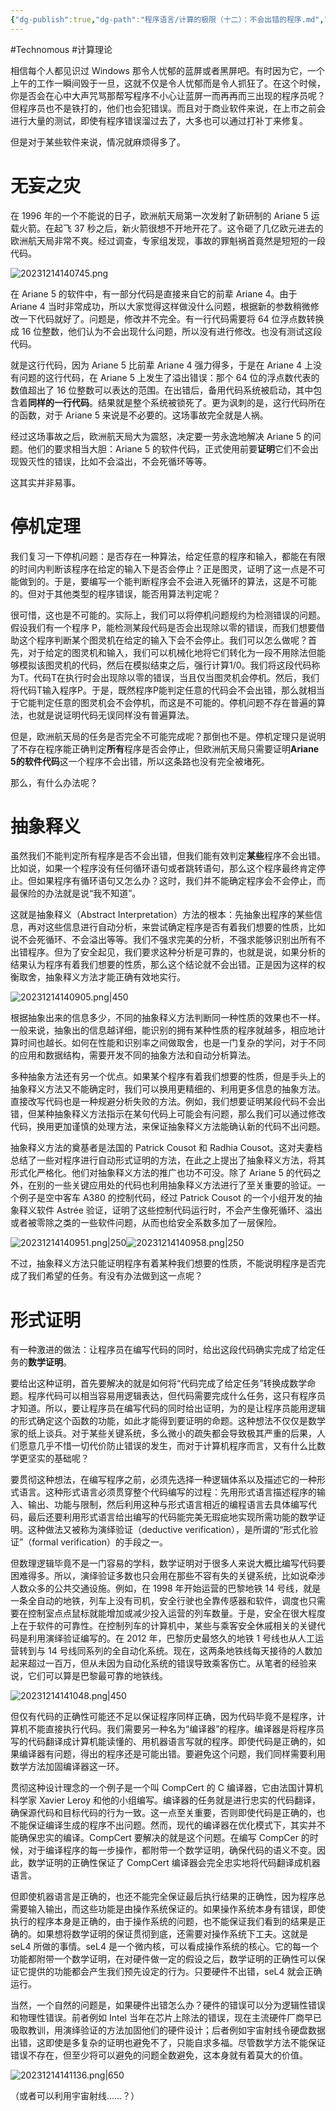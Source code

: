 ```yaml
---
{"dg-publish":true,"dg-path":"程序语言/计算的极限（十二）：不会出错的程序.md","permalink":"/程序语言/计算的极限（十二）：不会出错的程序/","created":"2023-10-09T16:16:50.000+08:00","updated":"2023-12-14T23:06:54.000+08:00"}
---
```


#Technomous #计算理论

相信每个人都见识过 Windows 那令人忧郁的蓝屏或者黑屏吧。有时因为它，一个上午的工作一瞬间毁于一旦，这就不仅是令人忧郁而是令人抓狂了。在这个时候，你是否会在心中大声咒骂那帮写程序不小心让蓝屏一而再再而三出现的程序员呢？但程序员也不是铁打的，他们也会犯错误。而且对于商业软件来说，在上市之前会进行大量的测试，即使有程序错误溜过去了，大多也可以通过打补丁来修复。

但是对于某些软件来说，情况就麻烦得多了。

# 无妄之灾

在 1996 年的一个不能说的日子，欧洲航天局第一次发射了新研制的 Ariane 5 运载火箭。在起飞 37 秒之后，新火箭很想不开地开花了。这令砸了几亿欧元进去的欧洲航天局非常不爽。经过调查，专家组发现，事故的罪魁祸首竟然是短短的一段代码。

![20231214140745.png](/img/user/0.Asset/resource/20231214140745.png)

在 Ariane 5 的软件中，有一部分代码是直接来自它的前辈 Ariane 4。由于 Ariane 4 当时非常成功，所以大家觉得这样做没什么问题，根据新的参数稍微修改一下代码就好了。问题是，修改并不完全。有一行代码需要将 64 位浮点数转换成 16 位整数，他们认为不会出现什么问题，所以没有进行修改。也没有测试这段代码。

就是这行代码，因为 Ariane 5 比前辈 Ariane 4 强力得多，于是在 Ariane 4 上没有问题的这行代码，在 Ariane 5 上发生了溢出错误：那个 64 位的浮点数代表的数值超出了 16 位整数可以表达的范围。在出错后，备用代码系统被启动，其中包含着**同样的一行代码**。结果就是整个系统被锁死了。更为讽刺的是，这行代码所在的函数，对于 Ariane 5 来说是不必要的。这场事故完全就是人祸。

经过这场事故之后，欧洲航天局大为震怒，决定要一劳永逸地解决 Ariane 5 的问题。他们的要求相当大胆：Ariane 5 的软件代码，正式使用前要**证明**它们不会出现毁灭性的错误，比如不会溢出，不会死循环等等。

这其实并非易事。

# 停机定理

我们复习一下停机问题：是否存在一种算法，给定任意的程序和输入，都能在有限的时间内判断该程序在给定的输入下是否会停止？正是图灵，证明了这一点是不可能做到的。于是，要编写一个能判断程序会不会进入死循环的算法，这是不可能的。但对于其他类型的程序错误，能否用算法判定呢？

很可惜，这也是不可能的。实际上，我们可以将停机问题规约为检测错误的问题。假设我们有一个程序 P，能检测某段代码是否会出现除以零的错误，而我们想要借助这个程序判断某个图灵机在给定的输入下会不会停止。我们可以怎么做呢？首先，对于给定的图灵机和输入，我们可以机械化地将它们转化为一段不用除法但能够模拟该图灵机的代码，然后在模拟结束之后，强行计算1/0。我们将这段代码称为T。代码T在执行时会出现除以零的错误，当且仅当图灵机会停机。然后，我们将代码T输入程序P。于是，既然程序P能判定任意的代码会不会出错，那么就相当于它能判定任意的图灵机会不会停机，而这是不可能的。停机问题不存在普遍的算法，也就是说证明代码无误同样没有普遍算法。

但是，欧洲航天局的任务是否完全不可能完成呢？那倒也不是。停机定理只是说明了不存在程序能正确判定**所有**程序是否会停止，但欧洲航天局只需要证明**Ariane 5的软件代码**这一个程序不会出错，所以这条路也没有完全被堵死。

那么，有什么办法呢？

# 抽象释义

虽然我们不能判定所有程序是否不会出错，但我们能有效判定**某些**程序不会出错。比如说，如果一个程序没有任何循环语句或者跳转语句，那么这个程序最终肯定停止。但如果程序有循环语句又怎么办？这时，我们并不能确定程序会不会停止，而最保险的办法就是说“我不知道”。

这就是抽象释义（Abstract Interpretation）方法的根本：先抽象出程序的某些信息，再对这些信息进行自动分析，来尝试确定程序是否有着我们想要的性质，比如说不会死循环、不会溢出等等。我们不强求完美的分析，不强求能够识别出所有不出错程序。但为了安全起见，我们要求这种分析是可靠的，也就是说，如果分析的结果认为程序有着我们想要的性质，那么这个结论就不会出错。正是因为这样的权衡取舍，抽象释义方法才能正确有效地实行。

![20231214140905.png|450](/img/user/0.Asset/resource/20231214140905.png)

根据抽象出来的信息多少，不同的抽象释义方法判断同一种性质的效果也不一样。一般来说，抽象出的信息越详细，能识别的拥有某种性质的程序就越多，相应地计算时间也越长。如何在性能和识别率之间做取舍，也是一门复杂的学问，对于不同的应用和数据结构，需要开发不同的抽象方法和自动分析算法。

多种抽象方法还有另一个优点。如果某个程序有着我们想要的性质，但是手头上的抽象释义方法又不能确定时，我们可以换用更精细的、利用更多信息的抽象方法。直接改写代码也是一种规避分析失败的方法。例如，我们想要证明某段代码不会出错，但某种抽象释义方法指示在某句代码上可能会有问题，那么我们可以通过修改代码，换用更加谨慎的处理方法，来保证抽象释义方法能确认新的代码不出问题。

抽象释义方法的奠基者是法国的 Patrick Cousot 和 Radhia Cousot。这对夫妻档总结了一些对程序进行自动形式证明的方法，在此之上提出了抽象释义方法，将其形式化严格化。他们对抽象释义方法的推广也功不可没。除了 Ariane 5 的代码之外，在别的一些关键应用处的代码也利用抽象释义方法进行了至关重要的验证。一个例子是空中客车 A380 的控制代码，经过 Patrick Cousot 的一个小组开发的抽象释义软件 Astrée 验证，证明了这些控制代码运行时，不会产生像死循环、溢出或者被零除之类的一些软件问题，从而也给安全系数多加了一层保险。

![20231214140951.png|250](/img/user/0.Asset/resource/20231214140951.png)![20231214140958.png|250](/img/user/0.Asset/resource/20231214140958.png)

不过，抽象释义方法只能证明程序有着某种我们想要的性质，不能说明程序是否完成了我们希望的任务。有没有办法做到这一点呢？

# 形式证明

有一种激进的做法：让程序员在编写代码的同时，给出这段代码确实完成了给定任务的**数学证明**。

要给出这种证明，首先要解决的就是如何将“代码完成了给定任务”转换成数学命题。程序代码可以相当容易用逻辑表达，但代码需要完成什么任务，这只有程序员才知道。所以，要让程序员在编写代码的同时给出证明，为的是让程序员能用逻辑的形式确定这个函数的功能，如此才能得到要证明的命题。这种想法不仅仅是数学家的纸上谈兵。对于某些关键系统，多么微小的疏失都会导致极其严重的后果，人们愿意几乎不惜一切代价防止错误的发生，而对于计算机程序而言，又有什么比数学更坚实的基础呢？

要贯彻这种想法，在编写程序之前，必须先选择一种逻辑体系以及描述它的一种形式语言。这种形式语言必须贯穿整个代码编写的过程：先用形式语言描述程序的输入、输出、功能与限制，然后利用这种与形式语言相近的编程语言去具体编写代码，最后还要利用形式语言给出编写的代码能完美无瑕疵地实现所需功能的数学证明。这种做法又被称为演绎验证（deductive verification），是所谓的“形式化验证”（formal verification）的手段之一。

但数理逻辑毕竟不是一门容易的学科，数学证明对于很多人来说大概比编写代码要困难得多。所以，演绎验证多数也只会用在那些不容有失的关键系统，比如说牵涉人数众多的公共交通设施。例如，在 1998 年开始运营的巴黎地铁 14 号线，就是一条全自动的地铁，列车上没有司机，安全行驶也全靠传感器和软件，调度也只需要在控制室点点鼠标就能增加或减少投入运营的列车数量。于是，安全在很大程度上在于软件的可靠性。在控制列车的计算机中，某些与乘客安全休戚相关的关键代码是利用演绎验证编写的。在 2012 年，巴黎历史最悠久的地铁 1 号线也从人工运营转到与 14 号线同系列的全自动化系统。现在，这两条地铁线每天接待的人数加起来超过一百万，但从未因为自动化系统的错误导致乘客伤亡。从笔者的经验来说，它们可以算是巴黎最可靠的地铁线。

![20231214141048.png|450](/img/user/0.Asset/resource/20231214141048.png)

但仅有代码的正确性可能还不足以保证程序同样正确，因为代码毕竟不是程序，计算机不能直接执行代码。我们需要另一种名为“编译器”的程序。编译器是将程序员写的代码翻译成计算机能读懂的、用机器语言写就的程序。即使代码是正确的，如果编译器有问题，得出的程序还是可能出错。要避免这个问题，我们同样需要利用数学方法加固编译器这一环。

贯彻这种设计理念的一个例子是一个叫 CompCert 的 C 编译器，它由法国计算机科学家 Xavier Leroy 和他的小组编写。编译器的任务就是进行忠实的代码翻译，确保源代码和目标代码的行为一致。这一点至关重要，否则即使代码是正确的，也不能保证编译生成的程序不出问题。然而，现代的编译器在优化模式下，其实并不能确保忠实的编译。CompCert 要解决的就是这个问题。在编写 CompCer 的时候，对于编译程序的每一步操作，都附带一个数学证明，确保代码的语义不变。因此，数学证明的正确性保证了 CompCert 编译器会完全忠实地将代码翻译成机器语言。

但即使机器语言是正确的，也还不能完全保证最后执行结果的正确性，因为程序总需要输入输出，而这些功能是由操作系统保证的。如果操作系统本身有错误，即使执行的程序本身是正确的，由于操作系统的问题，也不能保证我们看到的结果是正确的。如果想将数学证明的保证贯彻到底，还需要对操作系统下工夫。这就是 seL4 所做的事情。seL4 是一个微内核，可以看成操作系统的核心。它的每一个功能都附带一个数学证明，在对硬件做一定的假设之后，数学证明的正确性可以保证它提供的功能都会产生我们预先设定的行为。只要硬件不出错，seL4 就会正确运行。

当然，一个自然的问题是，如果硬件出错怎么办？硬件的错误可以分为逻辑性错误和物理性错误。前者例如 Intel 当年在芯片上除法的错误，现在主流硬件厂商早已吸取教训，用演绎验证的方法加固他们的硬件设计；后者例如宇宙射线令硬盘数据出错，这即使是多复杂的证明也避免不了，只能自求多福。尽管数学方法不能保证错误不存在，但至少将可以避免的问题全数避免，这本身就有着莫大的价值。

![20231214141136.png|650](/img/user/0.Asset/resource/20231214141136.png)

（或者可以利用宇宙射线……？）